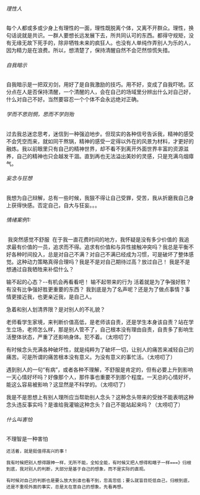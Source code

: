 ###### 理性人

​		每个人都或多或少身上有理性的一面，理性既脱离个体，又离不开群众。理性，换句话说就是共识。一群人要想长远发展下去，所共同认可的东西。都得守规矩，没有无缘无故下死手的，除非牺牲未来的疯狂人。也没有人单纯作弄别人为乐的人，因为精力是在浪费。所以，想清楚了，保持清醒自然不会茫然惊慌失措。
​	

###### 自我暗示

​		自我暗示是一把双刃剑，用好了是自我激励的技巧。用不好，变成了自我吓唬。区分点在人是否保持清醒，一个清醒的人，会在自己的场域里分辨出什么对自己好，什么对自己不好。当然要容忍一个个体不会永远绝对正确。

###### 学而不思则惘，思而不学则殆

​		过去我总迷恋思考，迷信到一种强迫地步。但现实的各种信号告诉我，精神的感受不会凭空而来，就如同干熬锅，精神的感受一定得以外在的风景为材料，才更好的融炼。我以前眼里只有自己的精神世界，却不看不到离开外面世界丰富的资源滋养，自己的精神也只会越发干涸。直到再也无法溢出美妙的灵感，只是充满乌烟瘴气。



###### 妄念与狂想

​		我想为自己辩解，总有一些时候，我狠不得让自己受罪，受苦，我从折磨我自己身上获得快感。否定自己，自大与狂妄。。。



###### 情绪案例1:

​		我突然感觉不舒服
​		在于我一直花费时间的地方，我怀疑是没有多少价值的
​		我追求最有价值的一员，追求而不得。追求有价值和与异性接触冲突吗？我总是平衡不好各种时间投入，总是对自己不满？对自己不满已经成为习惯，可是破坏了整体感觉。这种动力策略真得合理吗？
​		我是不是对自己期待过高？放过自己！
​		我是不是想通过自我牺牲来补偿什么？



输不起的心态？--有机会再看看吧！
		输不起带来的行为
		活着就是为了争强好胜？有没有比争强好胜更重要的东西？
		我到底是为了名声呢？还是为了做点事情？事情更接近我，也更亲近我，是自己人。



急着和别人划清界限？是对别人的不礼貌？



老师看学生家境，来判断价值高低，是老师该自责，还是学生本身该自责？站在学生立场，老师怎么样，那是别人管不了，自己根本没有理由自责，自责多了影响生活整体状态，严重了还影响身体。犯不着。（太唠叨了）



有时候念头充满各种破坏性，就是纯粹为了破坏一切，让别人的痛苦来减轻自己的痛苦。可是所谓的痛苦根本没有意义。为没有意义的事忙活。（太唠叨了）

遇到别人的一句“有病”，或者各种不理解，不舒服是肯定的，但有必要上升到影响一天心情好坏吗？好像那个人，那件事也重要不到那个程度。一天总的心情好坏，能这么容易被影响？这显然是不科学的。（太唠叨了）

我是不是思想上有别人理所应当帮助别人念头？这种念头带来的受挫不能表明这种念头违反事实吗？是谁给我灌输这种念头？自己不能站起来吗？（太唠叨了）





###### 什么叫害怕

不理智是一种害怕

```shell
还活着，就是挺值得高兴的事！

我有时候把别人想得跟神一样，无所不能，全知全能，有时候又把人想得和瞎子一样===》归根到底，我对别人的判断，大部分是基于自己的想象，而不是实际的直观。

有时候对自己的判断也是要么放大到谁也看不到，忽高忽低；要么就盲目贬低自己，归根到底，还是不重视外面的事实，总是太在意自己的想象。先看再想。
```

